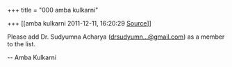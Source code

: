 +++
title = "000 amba kulkarni"

+++
[[amba kulkarni	2011-12-11, 16:20:29 [Source](https://groups.google.com/g/bvparishat/c/jQ5b7L4COZE)]]



Please add Dr. Sudyumna Acharya ([drsudyumn...@gmail.com]()) as a member to the list.  
  
-- Amba Kulkarni  
  
  

